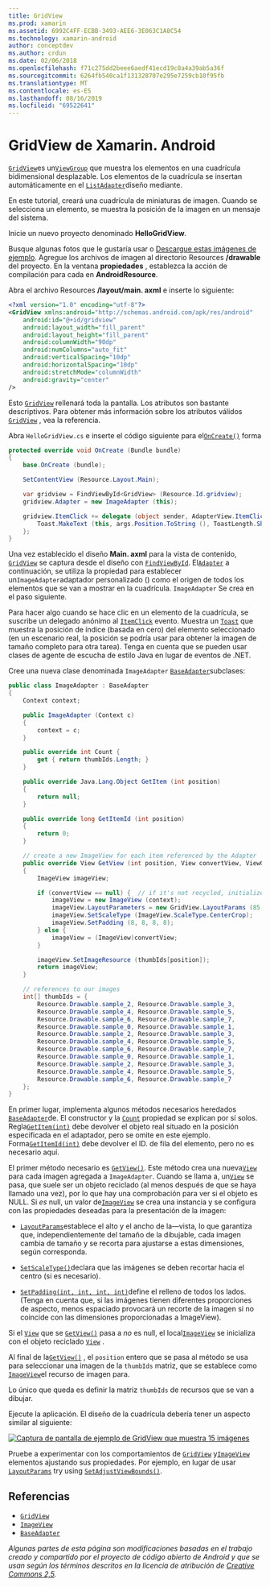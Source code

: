 ```yaml
---
title: GridView
ms.prod: xamarin
ms.assetid: 6992C4FF-ECBB-3493-AEE6-3E063C1A8C54
ms.technology: xamarin-android
author: conceptdev
ms.author: crdun
ms.date: 02/06/2018
ms.openlocfilehash: f71c275dd2beee6aedf41ecd19c8a4a39ab5a36f
ms.sourcegitcommit: 6264fb540ca1f131328707e295e7259cb10f95fb
ms.translationtype: MT
ms.contentlocale: es-ES
ms.lasthandoff: 08/16/2019
ms.locfileid: "69522641"
---
```

# <a name="xamarinandroid-gridview"></a>GridView de Xamarin. Android

[`GridView`](xref:Android.Widget.GridView)es un[`ViewGroup`](xref:Android.Views.ViewGroup)
que muestra los elementos en una cuadrícula bidimensional desplazable. Los elementos de la cuadrícula se insertan automáticamente en el [`ListAdapter`](xref:Android.App.ListActivity.ListAdapter)diseño mediante.

En este tutorial, creará una cuadrícula de miniaturas de imagen. Cuando se selecciona un elemento, se muestra la posición de la imagen en un mensaje del sistema.

Inicie un nuevo proyecto denominado **HelloGridView**.

Busque algunas fotos que le gustaría usar o [Descargue estas imágenes de ejemplo](https://developer.android.com/shareables/sample_images.zip). Agregue los archivos de imagen al directorio Resources **/drawable** del proyecto. En la ventana **propiedades** , establezca la acción de compilación para cada en **AndroidResource**.

Abra el archivo Resources **/layout/main. axml** e inserte lo siguiente:

```xml
<?xml version="1.0" encoding="utf-8"?>
<GridView xmlns:android="http://schemas.android.com/apk/res/android"
    android:id="@+id/gridview"
    android:layout_width="fill_parent"
    android:layout_height="fill_parent"
    android:columnWidth="90dp"
    android:numColumns="auto_fit"
    android:verticalSpacing="10dp"
    android:horizontalSpacing="10dp"
    android:stretchMode="columnWidth"
    android:gravity="center"
/>
```

Esto [`GridView`](xref:Android.Widget.GridView) rellenará toda la pantalla. Los atributos son bastante descriptivos. Para obtener más información sobre los atributos válidos [`GridView`](xref:Android.Widget.GridView) , vea la referencia.

Abra `HelloGridView.cs` e inserte el código siguiente para el[`OnCreate()`](xref:Android.App.Activity.OnCreate*)
forma

```csharp
protected override void OnCreate (Bundle bundle)
{
    base.OnCreate (bundle);

    SetContentView (Resource.Layout.Main);

    var gridview = FindViewById<GridView> (Resource.Id.gridview);
    gridview.Adapter = new ImageAdapter (this);

    gridview.ItemClick += delegate (object sender, AdapterView.ItemClickEventArgs args) {
        Toast.MakeText (this, args.Position.ToString (), ToastLength.Short).Show ();
    };
}
```

Una vez establecido el diseño **Main. axml** para la vista de contenido, [`GridView`](xref:Android.Widget.GridView) se captura desde el diseño con [`FindViewById`](xref:Android.App.Activity.FindViewById*). El[`Adapter`](xref:Android.Widget.AdapterView.RawAdapter)
a continuación, se utiliza la propiedad para establecer un`ImageAdapter`adaptador personalizado () como el origen de todos los elementos que se van a mostrar en la cuadrícula. `ImageAdapter` Se crea en el paso siguiente.

Para hacer algo cuando se hace clic en un elemento de la cuadrícula, se suscribe un delegado anónimo al [`ItemClick`](xref:Android.Widget.AdapterView.ItemClick) evento.
Muestra un [`Toast`](xref:Android.Widget.Toast) que muestra la posición de índice (basada en cero) del elemento seleccionado (en un escenario real, la posición se podría usar para obtener la imagen de tamaño completo para otra tarea). Tenga en cuenta que se pueden usar clases de agente de escucha de estilo Java en lugar de eventos de .NET.

Cree una nueva clase denominada `ImageAdapter` [`BaseAdapter`](xref:Android.Widget.BaseAdapter)subclases:

```csharp
public class ImageAdapter : BaseAdapter
{
    Context context;

    public ImageAdapter (Context c)
    {
        context = c;
    }

    public override int Count {
        get { return thumbIds.Length; }
    }

    public override Java.Lang.Object GetItem (int position)
    {
        return null;
    }

    public override long GetItemId (int position)
    {
        return 0;
    }

    // create a new ImageView for each item referenced by the Adapter
    public override View GetView (int position, View convertView, ViewGroup parent)
    {
        ImageView imageView;

        if (convertView == null) {  // if it's not recycled, initialize some attributes
            imageView = new ImageView (context);
            imageView.LayoutParameters = new GridView.LayoutParams (85, 85);
            imageView.SetScaleType (ImageView.ScaleType.CenterCrop);
            imageView.SetPadding (8, 8, 8, 8);
        } else {
            imageView = (ImageView)convertView;
        }

        imageView.SetImageResource (thumbIds[position]);
        return imageView;
    }

    // references to our images
    int[] thumbIds = {
        Resource.Drawable.sample_2, Resource.Drawable.sample_3,
        Resource.Drawable.sample_4, Resource.Drawable.sample_5,
        Resource.Drawable.sample_6, Resource.Drawable.sample_7,
        Resource.Drawable.sample_0, Resource.Drawable.sample_1,
        Resource.Drawable.sample_2, Resource.Drawable.sample_3,
        Resource.Drawable.sample_4, Resource.Drawable.sample_5,
        Resource.Drawable.sample_6, Resource.Drawable.sample_7,
        Resource.Drawable.sample_0, Resource.Drawable.sample_1,
        Resource.Drawable.sample_2, Resource.Drawable.sample_3,
        Resource.Drawable.sample_4, Resource.Drawable.sample_5,
        Resource.Drawable.sample_6, Resource.Drawable.sample_7
    };
}
```

En primer lugar, implementa algunos métodos necesarios heredados [`BaseAdapter`](xref:Android.Widget.BaseAdapter)de. El constructor y la [`Count`](xref:Android.Widget.BaseAdapter.Count) propiedad se explican por sí solos. Regla[`GetItem(int)`](xref:Android.Widget.BaseAdapter.GetItem*)
debe devolver el objeto real situado en la posición especificada en el adaptador, pero se omite en este ejemplo. Forma[`GetItemId(int)`](xref:Android.Widget.BaseAdapter.GetItemId*)
debe devolver el ID. de fila del elemento, pero no es necesario aquí.

El primer método necesario es [`GetView()`](xref:Android.Widget.BaseAdapter.GetView*).
Este método crea una nueva[`View`](xref:Android.Views.View)
para cada imagen agregada a `ImageAdapter`. Cuando se llama a, un[`View`](xref:Android.Views.View)
se pasa, que suele ser un objeto reciclado (al menos después de que se haya llamado una vez), por lo que hay una comprobación para ver si el objeto es NULL. Si *es* null, un valor de[`ImageView`](xref:Android.Widget.ImageView)
se crea una instancia y se configura con las propiedades deseadas para la presentación de la imagen:

- [`LayoutParams`](xref:Android.Views.View.LayoutParameters)establece el alto y el ancho de la&mdash;vista, lo que garantiza que, independientemente del tamaño de la dibujable, cada imagen cambia de tamaño y se recorta para ajustarse a estas dimensiones, según corresponda.

- [`SetScaleType()`](xref:Android.Widget.ImageView.SetScaleType*)declara que las imágenes se deben recortar hacia el centro (si es necesario).

- [`SetPadding(int, int, int, int)`](xref:Android.Views.View.SetPadding*)define el relleno de todos los lados. (Tenga en cuenta que, si las imágenes tienen diferentes proporciones de aspecto, menos espaciado provocará un recorte de la imagen si no coincide con las dimensiones proporcionadas a ImageView).

Si el [`View`](xref:Android.Views.View) que se [`GetView()`](xref:Android.Widget.BaseAdapter.GetView*) pasa a *no* es null, el local[`ImageView`](xref:Android.Widget.ImageView)
se inicializa con el objeto reciclado [`View`](xref:Android.Views.View) .

Al final de la[`GetView()`](xref:Android.Widget.BaseAdapter.GetView*)
, el `position` entero que se pasa al método se usa para seleccionar una imagen de la `thumbIds` matriz, que se establece como [`ImageView`](xref:Android.Widget.ImageView)el recurso de imagen para.

Lo único que queda es definir la matriz `thumbIds` de recursos que se van a dibujar.

Ejecute la aplicación. El diseño de la cuadrícula debería tener un aspecto similar al siguiente:

[![Captura de pantalla de ejemplo de GridView que muestra 15 imágenes](grid-view-images/helloviews4.png)](grid-view-images/helloviews4.png#lightbox)

Pruebe a experimentar con los comportamientos de [`GridView`](xref:Android.Widget.GridView) y[`ImageView`](xref:Android.Widget.ImageView)
elementos ajustando sus propiedades. Por ejemplo, en lugar de usar [`LayoutParams`](xref:Android.Views.View.LayoutParameters) try using [`SetAdjustViewBounds()`](xref:Android.Widget.ImageView.SetAdjustViewBounds*).

## <a name="references"></a>Referencias

- [`GridView`](xref:Android.Widget.GridView)
- [`ImageView`](xref:Android.Widget.ImageView)
- [`BaseAdapter`](xref:Android.Widget.BaseAdapter)

_Algunas partes de esta página son modificaciones basadas en el trabajo creado y compartido por el proyecto de código abierto de Android y que se usan según los términos descritos en la licencia de atribución de [Creative Commons 2,5](http://creativecommons.org/licenses/by/2.5/)._
